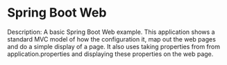 # Spring Boot Web

Description: A basic Spring Boot Web example.  This application shows a standard MVC model of how the configuration it, map out the web pages and do a simple display of a page. It also uses taking properties from from application.properties and displaying these properties on the web page.
